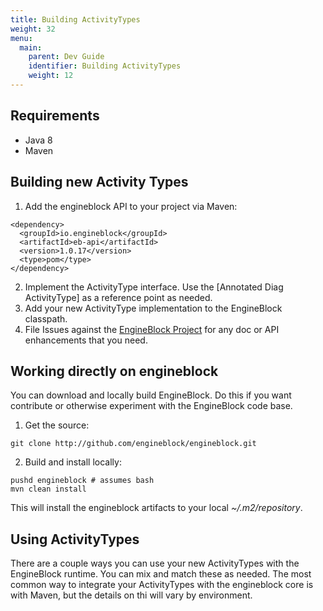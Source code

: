 ```yaml
---
title: Building ActivityTypes    
weight: 32
menu:
  main:
    parent: Dev Guide
    identifier: Building ActivityTypes
    weight: 12
---
```



## Requirements

- Java 8
- Maven


## Building new Activity Types

1. Add the engineblock API to your project via Maven:

~~~
<dependency>
  <groupId>io.engineblock</groupId>
  <artifactId>eb-api</artifactId>
  <version>1.0.17</version>
  <type>pom</type>
</dependency>
~~~

2. Implement the ActivityType interface. Use the [Annotated Diag ActivityType] as a reference point as needed.
3. Add your new ActivityType implementation to the EngineBlock classpath.
4. File Issues against the [EngineBlock Project](http://github.com/engineblock/engineblock/issues) for any doc or API enhancements that you need.

## Working directly on engineblock

You can download and locally build EngineBlock. Do this if you want contribute
or otherwise experiment with the EngineBlock code base.

1. Get the source:
~~~
git clone http://github.com/engineblock/engineblock.git
~~~

2. Build and install locally:
~~~
pushd engineblock # assumes bash
mvn clean install
~~~

This will install the engineblock artifacts to your local _~/.m2/repository_.


## Using ActivityTypes

There are a couple ways you can use your new ActivityTypes  with the EngineBlock
runtime. You can mix and match these as needed. The most common way to integrate
your ActivityTypes with the engineblock core is with Maven, but the details on
thi will vary by environment.


